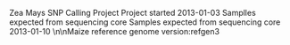 Zea Mays SNP Calling Project
Project started 2013-01-03
Samplles expected from sequencing core 
Samples expected from sequencing core 2013-01-10
\n\nMaize reference genome version:refgen3
